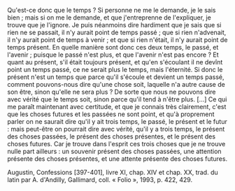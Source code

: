 Qu'est-ce donc que le temps ? Si personne ne me le demande, je le sais bien ; mais si on me le demande, et que j'entreprenne de l'expliquer, je trouve que je l'ignore. Je puis néanmoins dire hardiment que je sais que si rien ne se passait, il n'y aurait point de temps passé ; que si rien n'advenait, il n'y aurait point de temps à venir ; et que si rien n'était, il n'y aurait point de temps présent. En quelle manière sont donc ces deux temps, le passé, et l'avenir ; puisque le passé n'est plus, et que l'avenir n'est pas encore ? Et quant au présent, s'il était toujours présent, et qu'en s'écoulant il ne devînt point un temps passé, ce ne serait plus le temps, mais l'éternité. Si donc le présent n'est un temps que parce qu'il s'écoule et devient un temps passé, comment pouvons-nous dire qu'une chose soit, laquelle n'a autre cause de son être, sinon qu'elle ne sera plus ? De sorte que nous ne pouvons dire avec vérité que le temps soit, sinon parce qu'il tend à n'être plus. […]
Ce qui me paraît maintenant avec certitude, et que je connais très clairement, c'est que les choses futures et les passées ne sont point, et qu'à proprement parler on ne saurait dire qu'il y ait trois temps, le passé, le présent et le futur : mais peut-être on pourrait dire avec vérité, qu'il y a trois temps, le présent des choses passées, le présent des choses présentes, et le présent des choses futures. Car je trouve dans l'esprit ces trois choses que je ne trouve nulle part ailleurs : un souvenir présent des choses passées, une attention présente des choses présentes, et une attente présente des choses futures.

Augustin, Confessions [397-401], livre XI, chap. XIV et chap. XX, trad. du latin par A. d'Andilly, Gallimard, coll. « Folio », 1993, p. 422, 429.
